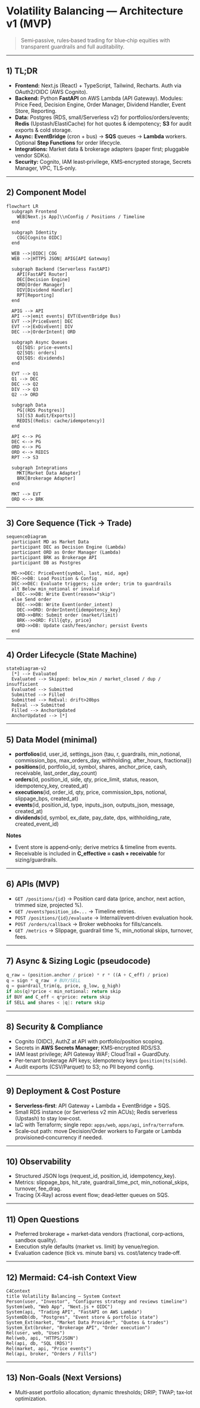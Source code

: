 # Volatility Balancing — Architecture v1 (MVP)

> Semi‑passive, rules‑based trading for blue‑chip equities with transparent guardrails and full auditability.

---

## 1) TL;DR
- **Frontend:** Next.js (React) + TypeScript, Tailwind, Recharts. Auth via OAuth2/OIDC (AWS Cognito).
- **Backend:** Python **FastAPI** on AWS Lambda (API Gateway). Modules: Price Feed, Decision Engine, Order Manager, Dividend Handler, Event Store, Reporting.
- **Data:** Postgres (RDS, small/Serverless v2) for portfolios/orders/events; **Redis** (Upstash/ElastiCache) for hot quotes & idempotency; **S3** for audit exports & cold storage.
- **Async:** **EventBridge** (cron + bus) → **SQS** queues → **Lambda** workers. Optional **Step Functions** for order lifecycle.
- **Integrations:** Market data & brokerage adapters (paper first; pluggable vendor SDKs).
- **Security:** Cognito, IAM least‑privilege, KMS‑encrypted storage, Secrets Manager, VPC, TLS‑only.

---

## 2) Component Model
```mermaid
flowchart LR
  subgraph Frontend
    WEB[Next.js App]\\nConfig / Positions / Timeline
  end

  subgraph Identity
    COG[Cognito OIDC]
  end

  WEB -->|OIDC| COG
  WEB -->|HTTPS JSON| APIG[API Gateway]

  subgraph Backend (Serverless FastAPI)
    API[FastAPI Router]
    DEC[Decision Engine]
    ORD[Order Manager]
    DIV[Dividend Handler]
    RPT[Reporting]
  end

  APIG --> API
  API -->|emit events| EVT(EventBridge Bus)
  EVT -->|PriceEvent| DEC
  EVT -->|ExDivEvent| DIV
  DEC -->|OrderIntent| ORD

  subgraph Async Queues
    Q1[SQS: price-events]
    Q2[SQS: orders]
    Q3[SQS: dividends]
  end

  EVT --> Q1
  Q1 --> DEC
  DEC --> Q2
  DIV --> Q3
  Q2 --> ORD

  subgraph Data
    PG[(RDS Postgres)]
    S3[(S3 Audit/Exports)]
    REDIS[(Redis: cache/idempotency)]
  end

  API <--> PG
  DEC <--> PG
  ORD <--> PG
  ORD <--> REDIS
  RPT --> S3

  subgraph Integrations
    MKT[Market Data Adapter]
    BRK[Brokerage Adapter]
  end

  MKT --> EVT
  ORD <--> BRK
```

---

## 3) Core Sequence (Tick → Trade)
```mermaid
sequenceDiagram
  participant MD as Market Data
  participant DEC as Decision Engine (Lambda)
  participant ORD as Order Manager (Lambda)
  participant BRK as Brokerage API
  participant DB as Postgres

  MD->>DEC: PriceEvent{symbol, last, mid, age}
  DEC->>DB: Load Position & Config
  DEC->>DEC: Evaluate triggers; size order; trim to guardrails
  alt Below min_notional or invalid
    DEC-->>DB: Write Event(reason="skip")
  else Send order
    DEC-->>DB: Write Event(order_intent)
    DEC->>ORD: OrderIntent{idempotency_key}
    ORD->>BRK: Submit order (market/limit)
    BRK-->>ORD: Fill{qty, price}
    ORD->>DB: Update cash/fees/anchor; persist Events
  end
```

---

## 4) Order Lifecycle (State Machine)
```mermaid
stateDiagram-v2
  [*] --> Evaluated
  Evaluated --> Skipped: below_min / market_closed / dup / insufficient
  Evaluated --> Submitted
  Submitted --> Filled
  Submitted --> ReEval: drift>20bps
  ReEval --> Submitted
  Filled --> AnchorUpdated
  AnchorUpdated --> [*]
```

---

## 5) Data Model (minimal)
- **portfolios**(id, user_id, settings_json {tau, r, guardrails, min_notional, commission_bps, max_orders_day, withholding, after_hours, fractional})
- **positions**(id, portfolio_id, symbol, shares, anchor_price, cash, receivable, last_order_day_count)
- **orders**(id, position_id, side, qty, price_limit, status, reason, idempotency_key, created_at)
- **executions**(id, order_id, qty, price, commission_bps, notional, slippage_bps, created_at)
- **events**(id, position_id, type, inputs_json, outputs_json, message, created_at)
- **dividends**(id, symbol, ex_date, pay_date, dps, withholding_rate, created_event_id)

**Notes**
- Event store is append‑only; derive metrics & timeline from events.
- Receivable is included in **C_effective = cash + receivable** for sizing/guardrails.

---

## 6) APIs (MVP)
- `GET /positions/{id}` → Position card data (price, anchor, next action, trimmed size, projected %).
- `GET /events?position_id=...` → Timeline entries.
- `POST /positions/{id}/evaluate` → Internal/event‑driven evaluation hook.
- `POST /orders/callback` → Broker webhooks for fills/cancels.
- `GET /metrics` → Slippage, guardrail time %, min_notional skips, turnover, fees.

---

## 7) Async & Sizing Logic (pseudocode)
```python
q_raw = (position.anchor / price) * r * ((A + C_eff) / price)
q = sign * q_raw  # BUY/SELL
q = guardrail_trim(q, price, g_low, g_high)
if abs(q)*price < min_notional: return skip
if BUY and C_eff < q*price: return skip
if SELL and shares < |q|: return skip
```

---

## 8) Security & Compliance
- Cognito (OIDC), AuthZ at API with portfolio/position scoping.
- Secrets in **AWS Secrets Manager**; KMS‑encrypted RDS/S3.
- IAM least privilege; API Gateway WAF; CloudTrail + GuardDuty.
- Per‑tenant brokerage API keys; idempotency keys (`position|ts|side`).
- Audit exports (CSV/Parquet) to S3; no PII beyond config.

---

## 9) Deployment & Cost Posture
- **Serverless‑first**: API Gateway + Lambda + EventBridge + SQS.
- Small RDS instance (or Serverless v2 min ACUs); Redis serverless (Upstash) to stay low‑cost.
- IaC with Terraform; single repo: `apps/web`, `apps/api`, `infra/terraform`.
- Scale‑out path: move Decision/Order workers to Fargate or Lambda provisioned‑concurrency if needed.

---

## 10) Observability
- Structured JSON logs (request_id, position_id, idempotency_key).
- Metrics: slippage_bps, hit_rate, guardrail_time_pct, min_notional_skips, turnover, fee_drag.
- Tracing (X‑Ray) across event flow; dead‑letter queues on SQS.

---

## 11) Open Questions
- Preferred brokerage + market‑data vendors (fractional, corp‑actions, sandbox quality).
- Execution style defaults (market vs. limit) by venue/region.
- Evaluation cadence (tick vs. minute bars) vs. cost/latency trade‑off.

---

## 12) Mermaid: C4‑ish Context View
```mermaid
C4Context
title Volatility Balancing – System Context
Person(user, "Investor", "Configures strategy and reviews timeline")
System(web, "Web App", "Next.js + OIDC")
System(api, "Trading API", "FastAPI on AWS Lambda")
SystemDb(db, "Postgres", "Event store & portfolio state")
System_Ext(market, "Market Data Provider", "Quotes & trades")
System_Ext(broker, "Brokerage API", "Order execution")
Rel(user, web, "Uses")
Rel(web, api, "HTTPS/JSON")
Rel(api, db, "SQL (RDS)")
Rel(market, api, "Price events")
Rel(api, broker, "Orders / Fills")
```

---

## 13) Non‑Goals (Next Versions)
- Multi‑asset portfolio allocation; dynamic thresholds; DRIP; TWAP; tax‑lot optimization.

